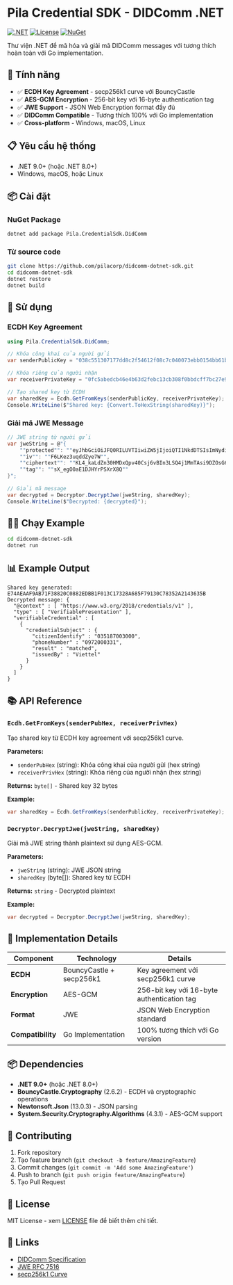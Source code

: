 # Pila Credential SDK - DIDComm .NET

[![.NET](https://img.shields.io/badge/.NET-9.0-blue.svg)](https://dotnet.microsoft.com/download)
[![License](https://img.shields.io/badge/License-MIT-green.svg)](LICENSE)
[![NuGet](https://img.shields.io/nuget/v/Pila.CredentialSdk.DidComm.svg)](https://www.nuget.org/packages/Pila.CredentialSdk.DidComm)

Thư viện .NET để mã hóa và giải mã DIDComm messages với tương thích hoàn toàn với Go implementation.

## 🚀 Tính năng

- ✅ **ECDH Key Agreement** - secp256k1 curve với BouncyCastle
- ✅ **AES-GCM Encryption** - 256-bit key với 16-byte authentication tag
- ✅ **JWE Support** - JSON Web Encryption format đầy đủ
- ✅ **DIDComm Compatible** - Tương thích 100% với Go implementation
- ✅ **Cross-platform** - Windows, macOS, Linux

## 📋 Yêu cầu hệ thống

- .NET 9.0+ (hoặc .NET 8.0+)
- Windows, macOS, hoặc Linux

## 📦 Cài đặt

### NuGet Package

```bash
dotnet add package Pila.CredentialSdk.DidComm
```

### Từ source code

```bash
git clone https://github.com/pilacorp/didcomm-dotnet-sdk.git
cd didcomm-dotnet-sdk
dotnet restore
dotnet build
```

## 🔧 Sử dụng

### ECDH Key Agreement

```csharp
using Pila.CredentialSdk.DidComm;

// Khóa công khai của người gửi
var senderPublicKey = "038c551307177dd8c2f54612f08c7c040073ebb0154bb61bcd4d02f376d4ce93b2";

// Khóa riêng của người nhận
var receiverPrivateKey = "0fc5abedcb46e4b63d2febc13cb308f0bbdcff7bc27e9621d18977cc6fa1713d";

// Tạo shared key từ ECDH
var sharedKey = Ecdh.GetFromKeys(senderPublicKey, receiverPrivateKey);
Console.WriteLine($"Shared key: {Convert.ToHexString(sharedKey)}");
```

### Giải mã JWE Message

```csharp
// JWE string từ người gửi
var jweString = @"{
    ""protected"": ""eyJhbGciOiJFQ0RILUVTIiwiZW5jIjoiQTI1NkdDTSIsImNydiI6InNlY3AyNTZrMSIsInR5cCI6ImFwcGxpY2F0aW9uL2RpZGNvbW0tZW5jcnlwdGVkK2pzb24ifQ"",
    ""iv"": ""F6LKez3uqddZye7W"",
    ""ciphertext"": ""KL4_kaLdZn30HMDxQpv40Csj6vBIn3LSQ4j1MmTAsi9DZOsG6ASBqPsHuj-Cvv-dAwQTTEWnopW72XSx6XbCdqNcW_SnYlz3MEX9vfy1PRK9sow2lMi8uS9XbU84iR0kXrWN364l7yIWoS_bckd_EqwEz0JDB2KkZDDj7C3YBmBUByNtH-NzO7ov5cC8f8EFoZcUMFpcCDaH1rOGqFGYBXtS17jtRJ0ZriZk7pqJNRWo3ezdQJoWxskUjGOcY15jiYpUTGHhEX4NPhnJJGzAlo38BvHdS-x0NU5WPjuTOSvsgwO6AHSkHl-FwaHU8gHt4MqHHMy5fMlRD45ZibJHXUFhzMBNdQibdvdoNYUriShYZlpvl0A71mZNF-coaPUS2Jqm67msYP2WbEwd9H5qLNlwumOh4YJcw_V8yIs9WI32Uf9zQ_wwgrQU9p82xo9Wy0JDzd8inww88E3prSfu-YNNovlC6Lwm5dVsWWhRYqBUa9K_yLaEbr2ZfyxcBuoq6kFIaOFnEDNtnAs_oX4evYHsd04e8irq1R5-iKSgcgoTCKkEHNmNzHm7tZH3bYFxbqShqKUojaHZEhs8l4zu0guO4TKcnqJVhmC8V6oyKZoz_na4ej3uc1ECLEgvFWRbmn2b644Zzi87jAdnEvgOGl3EoUs-rY77hUoAOjYqU2UXP9a76TbREB6ZBEjUzj4C0XkOJ857lbeSv4ZDDMuKLIW9Oeb_Y68C8nlwC0c0SZM9JRPziB1c5v2OrlZi6Li6uZBZTamgAE-E21vtmqAfWhnvz4SBMkGyN646Xl_NPN0NlAdamekJKemTafneaEbJ4l25QRzca_3m_Lwqe9wrCgZ5LGL66tp19gFXomLm57K6SdrjcnOKgpsMSWKo1V3yUihLUwgl1qElexLVCVA0CIH738OaZQQ19jWzDhRwMEyXAxHD8TCCW1tgWZhtXY58e-QaTB0tMxWnsvEjHGD_WZMgCCs1wYciJVOsJsMIP1lUZ2vP9CYBUIW5F8F6s_Hgq3IWcDrch1tOqGvxxG4OLV_VKvY9L1mqlXwAkbFa6R2qM23R8Z9u9ZjLxQ4Eg5XiH6ypci2TGIcXIMjKF0e97leOv4Nud1yywCPuXmJdhCyfUX2UpiitSeAmbepoHVUjB_FOVFtejGSR0E_pFUxV1Ke2Dd_N0Epk4f9l3e83EkJ7C9HL_M7pB0lM9k62qwN0JNBDhNZlScpMLsMZWfTyavhfUZq0BWaIWutDQnV5eBsTCpQVuwJKGT8-PMrwAA3zjubf0H4NDzLsl58dMMfeCx2WPq5LRQ9des37prIYStv2ntsPVpQ9NS7F2IOujJW1qUnDVBcKQwYT9O7TuT6TcLer4J3qtK-UozYNhIG5YyVQ_rtEPs8VHU5fYS0Auw3pQkyfG2ZFFFTx1xPFiAqXa35dMmikyQsOgF3Hw1gmNhlduYNW5vQsHkDJpan-kr211YVh_A2vsI3ZtsrD_UV6S_skOky0hijCth6A8Mb_xILcjzfymq1tOSHnoUJ_cV8re6Ee22QOhMB5BbUSYrzfwC-nY1NV75keB3cUx4yC-IC6KPjixddD6NUyIqteHtu3WIJ7naVKp7CXf_hA7iqBSSA6Rq-XJFddocn3Vt98idzHUNPE6XrXhnz2mpJ3oZkFnzowhklS6Icxs5Llf7kNVGmjACP4IUQEtwj2CohtrNfvc-bT5l2craPMSOtGHfJjXZ8cKRgZP_I7QjJhRJtrmR3JAZyKTUHvYTClYIdsa7FXvbodiNWG6va6YtFEFr_Qcd7B_mS_s5DbROYmWY_SUq0OrT984nuzHzE1hQ_XfpRkIcexu7KOu56oRdRP3Tg9WLcaI0AFq5O9GdP09uqPmFOh0lriavmTZtTBtkV4CD72cecxKmC5nuzwH6gZbOuRNck45uRY1YK8VwklMtmd2x_zGmFujXS3c6HFvMTXfUEFkkZ13WsZTKmiA6MwkAMya57uyNeZFmSUfle6JgCBWJ9Jgu4-d5xnVyziREWxo3RCEjcabGvsW2ox6Bk5Vlz9mvYGP3_rxuIeMni4HQmAB7sONQUSOiuJ6u595c7bU4UhqUJIt9SF9PW8CyPjtZsykWUFaxEyWw-IVNqgSM1lIob0Ikz6lh-3zLLYCS2OrxYDvTVEVIYlcGHf0JlLfrq3ayA09xfK6vQt0TBeJyjIYNd54pyoRZfhRntqESP_fTei83FozYTbZMrEUrQKxwaKx7WSQYCbiHCiKlorxYMN8KzyB0SOyYYxx4vmuu9MT3kZhBIMpZsSP7EgzfFzyBEZuX2EB9aAO6xyrhHKowKxy6YV4wH7Sr4mtDs_5HTKX0tJl29Ms8CgNTNU5eNkl_R4Zz_yiHDXTRz3u3P0Hl3NVtpv8jm8WR4AlN8c6alKknVIwabubdSqWM3zvDP1Iuv14bXrYTKDKYvaBKLZkvxw25NnidmZEf2taqJxdOmOpwYnFulA9qkexseA39r1WR2J-uOoy2Bxr9MNYCigV5ZMs1MFuQiv8geMQNMM7y1xq5VwPUNfZVsWx90nISyh-G-8m30w_tPSs8Br1fufl9dKVgBR0pBhzTbX4W0UfV5nPRyGYPcp-RICdzmEafA_yU_tIsgY2Bj3DSMLE0m8YR723IQBYOV_YXqupzRLrU6ehBQlP8IdFiUGujxbV6zyhoAK0u8bLOyT8-N4zruxXXAEWZPfi4qEBTQkJ63giO5Mu5kc-iWJiyFJVWB-yZV_tZOnDVw2Q45x_I1oWkfI8PfUH0plkl8dIqAGH7uLPYfM1foJ3v2Pg9E94RZv0HqgqrjDJcnZRdron6mq6gwa9bQnBCguuXNfpTKUcHmsJLzP3UZLY6hrhlIAygdeQmoe5y1wd7a77NdcyE4MWRs9VeV2zgD7j2wzjJFjDkxSv6Bb1BUjd3GJoErSOEhgIt0BxI4RQ3J_yVeznb9XUPUC9_4CIXLW237LmXlwqLv7Ks5OdSKa82Ca-7anbvixOmJE0WJItmz0cPhMB1OL2XunYcairTr51fMq5kjH2d7ABhyzdtbCsaxUcmzPm7N8Ci57NUe46zjUTdyThFHIswWpC0_Vf-288CjXFsOmLQeiTWHhGIOFllGSWQI9z9YNG2iaDLrU51FEVyCHrND5hkoxetsxAXAMggyf4arVEyY9RTiHCjexs-a-nbkxSykJ_BE4DrTcHWZaCN6MFiYXfvclcPxpdwsE9_--3a5a2w2E7YJMiEF4-RBGWhhCaK9iYozzLcLnt2fii7FgDfGrvKOtAgh-J02_kZ_y7HeV465OJcl5eEsT6blZ8kO3Y052E5ykODc_Ql2-BD8Y_jsA9EiZHrTFucnye1DOO3aCfUwaS4z6IBTOnJmJnri9twC3uo6qOvh1OCeUl7uxXB5ohSJIV5nT3mpMhArHevGLDjb_dXYT9tOnfStAkVqh8v0GKp5H5Z_CZlZWtgnuXmzptTD02boJ9vmb0G6B65fiChH-W3Bv8sBeuI2mGyw-q-AhngPit-_qfDMq1szjYRbGza70x9EGVv3Z6Dh3rbpV9V-7gzoeYcEqNcgoUILFyAcAEkgOv6x0cZNmIAB3dn84dJvFefulyPyBywGWFjwqI9lPQKhn4rsbSIXSpNTOEWeA_GYnXqeTwmT-us0m1M_VfVFlmr8-l8wrHZbqTYLZ2wIX4P9TGyyCX58rBaXxo-tOMopydx7S7c4j32osrqo3F8L2yM-jiJ8jM62f7QvJe6L4Trz5b17LzGrG8v2NshxQkKl87Zvxwlzs-JAkXUbJul1V210FrS2cK5IJy_5f84J87tDO4RDL24snph_Dr4PHpuY7WRtWAX1IAeXRb3SXZQItF2AU21YsG7Up_b6scfOIajtdHqzkTz0uXwKC8Nx2lSEdrW2tNH-MgIqH_7B2bAmyQ2FpqR2niOrvPVxwhssfIf_56R5VcGh0GJqaQvtuFhheGiNG21uh5Rh3qIE5f3DO13gx1eiDjltb9sBxYJw9tjD8Fe8OkQOZ7AcPSYjWCvB6WtquUvpmKm8vs9u72RT23FQj-MQbSR7WIuwRGKw2XZK0g78Mp9FM10FcAQ1yGdU_SaI5_tqhzeKOVMQfS9MjhAOOT9hfO4V0sLMlbAi6OCqyywlvTXIhu9P1ql3dZXCsu6zwTEuTgeA4KOONisAVRpWQFH864oimAHFpMp7w13EP09ju2Ldm7Af59wzHBOySUnb3yEIGbACPhQhdtxn836zQqQjpL8h17MFJM_C1C1fKUdU4Vjfy4kFloU9OcmvqgoqNnG19CTXreZ4hhz9DYOOLtxaeDC73un8x640AxFAojX78zfAdNN-RMJ6JA5sAIfxsiVi3C1Lxdm-b5kmhhRuisDeTYfpmTEjUCoO4Q4MR2ZXE1RXP7PBoNil1GUK6-UQ"",
    ""tag"": ""sX_egO0aE1DJHYrPSXrX8Q""
}";

// Giải mã message
var decrypted = Decryptor.DecryptJwe(jweString, sharedKey);
Console.WriteLine($"Decrypted: {decrypted}");
```

## 🏃‍♂️ Chạy Example

```bash
cd didcomm-dotnet-sdk
dotnet run
```

## 📊 Example Output

```
Shared key generated: E74AEAAF9AB71F38820C0882EDBB1F013C17328A685F79130C78352A2143635B
Decrypted message: {
  "@context" : [ "https://www.w3.org/2018/credentials/v1" ],
  "type" : [ "VerifiablePresentation" ],
  "verifiableCredential" : [
    {
      "credentialSubject" : {
        "citizenIdentify" : "035187003000",
        "phoneNumber" : "0972000331",
        "result" : "matched",
        "issuedBy" : "Viettel"
      }
    }
  ]
}
```

## 📚 API Reference

### `Ecdh.GetFromKeys(senderPubHex, receiverPrivHex)`

Tạo shared key từ ECDH key agreement với secp256k1 curve.

**Parameters:**

- `senderPubHex` (string): Khóa công khai của người gửi (hex string)
- `receiverPrivHex` (string): Khóa riêng của người nhận (hex string)

**Returns:** `byte[]` - Shared key 32 bytes

**Example:**

```csharp
var sharedKey = Ecdh.GetFromKeys(senderPublicKey, receiverPrivateKey);
```

### `Decryptor.DecryptJwe(jweString, sharedKey)`

Giải mã JWE string thành plaintext sử dụng AES-GCM.

**Parameters:**

- `jweString` (string): JWE JSON string
- `sharedKey` (byte[]): Shared key từ ECDH

**Returns:** `string` - Decrypted plaintext

**Example:**

```csharp
var decrypted = Decryptor.DecryptJwe(jweString, sharedKey);
```

## 🔧 Implementation Details

| Component         | Technology               | Details                                    |
| ----------------- | ------------------------ | ------------------------------------------ |
| **ECDH**          | BouncyCastle + secp256k1 | Key agreement với secp256k1 curve          |
| **Encryption**    | AES-GCM                  | 256-bit key với 16-byte authentication tag |
| **Format**        | JWE                      | JSON Web Encryption standard               |
| **Compatibility** | Go Implementation        | 100% tương thích với Go version            |

## 📦 Dependencies

- **.NET 9.0+** (hoặc .NET 8.0+)
- **BouncyCastle.Cryptography** (2.6.2) - ECDH và cryptographic operations
- **Newtonsoft.Json** (13.0.3) - JSON parsing
- **System.Security.Cryptography.Algorithms** (4.3.1) - AES-GCM support

## 🤝 Contributing

1. Fork repository
2. Tạo feature branch (`git checkout -b feature/AmazingFeature`)
3. Commit changes (`git commit -m 'Add some AmazingFeature'`)
4. Push to branch (`git push origin feature/AmazingFeature`)
5. Tạo Pull Request

## 📄 License

MIT License - xem [LICENSE](LICENSE) file để biết thêm chi tiết.

## 🔗 Links

- [DIDComm Specification](https://identity.foundation/didcomm-messaging/spec/)
- [JWE RFC 7516](https://tools.ietf.org/html/rfc7516)
- [secp256k1 Curve](https://en.bitcoin.it/wiki/Secp256k1)
